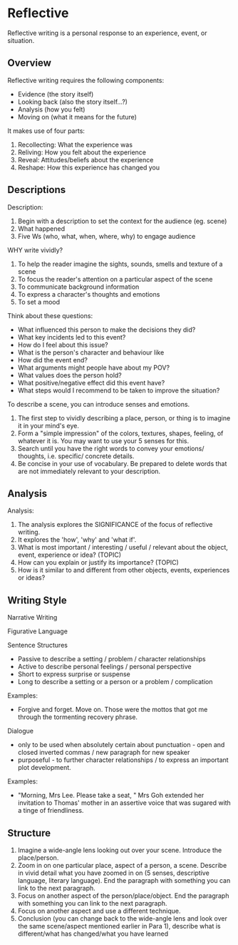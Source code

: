 # Reflective

Reflective writing is a personal response to an experience, event, or situation.

## Overview

Reflective writing requires the following components:
- Evidence (the story itself)
- Looking back (also the story itself...?)
- Analysis (how you felt)
- Moving on (what it means for the future)

It makes use of four parts:
1. Recollecting: What the experience was
2. Reliving: How you felt about the experience
3. Reveal: Attitudes/beliefs about the experience 
4. Reshape: How this experience has changed you

## Descriptions

Description:
1. Begin with a description to set the context for the audience (eg. scene)
2. What happened
3. Five Ws (who, what, when, where, why) to engage audience

WHY write vividly?
1. To help the reader imagine the sights, sounds, smells and texture of a scene
2. To focus the reader's attention on a particular aspect of the scene
3. To communicate background information
4. To express a character's thoughts and emotions
5. To set a mood

Think about these questions:
- What influenced this person to make the decisions they did?
- What key incidents led to this event?
- How do I feel about this issue?
- What is the person's character and behaviour like
- How did the event end?
- What arguments might people have about my POV?
- What values does the person hold?
- What positive/negative effect did this event have?
- What steps would I recommend to be taken to improve the situation?

To describe a scene, you can introduce senses and emotions.
1. The first step to vividly describing a place, person, or thing is to imagine it in your mind's eye.
2. Form a "simple impression" of the colors, textures, shapes, feeling, of whatever it is. You may want to use your 5 
senses for this.
3. Search until you have the right words to convey your emotions/ thoughts, i.e. specific/ concrete details.
4. Be concise in your use of vocabulary. Be prepared to delete words that are not immediately relevant to your 
description.

## Analysis

Analysis:
1. The analysis explores the SIGNIFICANCE of the focus of reflective writing.
2. It explores the 'how', 'why' and 'what if'.
3. What is most important / interesting / useful / relevant about the object, event, experience or idea? (TOPIC)
4. How can you explain or justify its importance? (TOPIC)
5. How is it similar to and different from other objects, events, experiences or ideas?

## Writing Style

Narrative Writing

Figurative Language

Sentence Structures
- Passive to describe a setting / problem / character relationships
- Active to describe personal feelings / personal perspective
- Short to express surprise or suspense
- Long to describe a setting or a person or a problem / complication

Examples:
- Forgive and forget. Move on. Those were the mottos that got me through the tormenting recovery phrase.

Dialogue
- only to be used when absolutely certain about punctuation - open and closed inverted commas / new paragraph for new 
speaker
- purposeful - to further character relationships / to express an important plot development.

Examples:
- "Morning, Mrs Lee. Please take a seat, " Mrs Goh extended her invitation to Thomas' mother in an assertive voice that 
was sugared with a tinge of friendliness.

## Structure

1. Imagine a wide-angle lens looking out over your scene. Introduce the place/person.
2. Zoom in on one particular place, aspect of a person, a scene. Describe in vivid detail what you have zoomed in on (5 senses, descriptive language, literary language). End the paragraph with something you can link to the next paragraph.
3. Focus on another aspect of the person/place/object. End the paragraph with something you can link to the next paragraph.
4. Focus on another aspect and use a different technique.
5. Conclusion (you can change back to the wide-angle lens and look over the same scene/aspect mentioned earlier in Para 
1), describe what is different/what has changed/what you have learned

